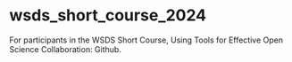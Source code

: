 # wsds_short_course_2024
For participants in the WSDS Short Course, Using Tools for Effective Open Science Collaboration: Github.
